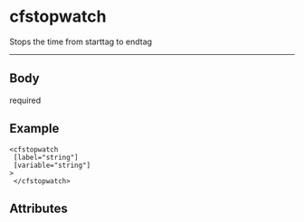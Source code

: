 # cfstopwatch


Stops the time from starttag to endtag

---
## Body
required

## Example
```
<cfstopwatch
 [label="string"]
 [variable="string"]
> 
 </cfstopwatch>
```
## Attributes
